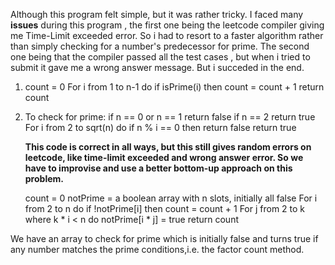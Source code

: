 Although this program felt simple, but it was rather tricky. I faced many **issues** during this program , the first one being the leetcode compiler giving me Time-Limit exceeded error. So i had to resort to a faster algorithm rather than simply checking for a number's predecessor for prime.
The second one being that the compiler passed all the test cases , but when i tried to submit it gave me a wrong answer message. But i succeded in the end.


1. count = 0
    For i from 1 to n-1 do
        if isPrime(i) then count = count + 1
    return count
2. To check for prime:
      if n == 0 or n == 1 return false
    if n == 2 return true
    For i from 2 to sqrt(n) do
        if n % i == 0 then return false
    return true
    
    **This code is correct in all ways, but this still gives random errors on leetcode, like time-limit exceeded and wrong answer error. So we have to improvise and use a better bottom-up approach on this problem.**
    
    
    count = 0
    notPrime = a boolean array with n slots, initially all false
    For i from 2 to n do
        if !notPrime[i] then
            count = count + 1
            For j from 2 to k where k * i < n do
                notPrime[i * j] = true
    return count
 
 We have an array to check for prime which is initially false and turns true if any number matches the prime conditions,i.e. the factor count method.
